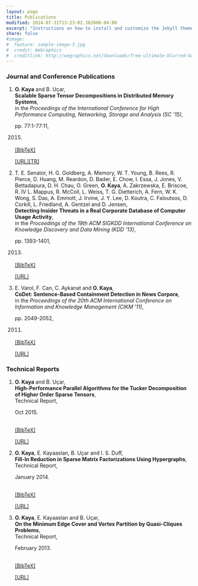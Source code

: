 ```yaml
---
layout: page
title: Publications
modified: 2014-07-31T13:23:02.362000-04:00
excerpt: "Instructions on how to install and customize the Jekyll theme Minimal Mistakes."
share: false
#image:
#  feature: sample-image-3.jpg
#  credit: WeGraphics
#  creditlink: http://wegraphics.net/downloads/free-ultimate-blurred-background-pack/
---
```


### Journal and Conference Publications

<style>
.biblist { }

/* The item */
.biblist li { }

/* You can define custom styles for plstyle field here. */


/*************************************
   The box that contain BibTeX code
 *************************************/
div.noshow { display: none; }
div.bibtex {
  margin-right: 0%;
  margin-top: 1.2em;
  margin-bottom: 1.3em;
  border: 1px solid silver;
  padding: 0.3em 0.5em;
  background: #ffffee;
}
div.bibtex pre { font-size: 75%; overflow: auto;  width: 100%; }
</style>

<script>
function toggleBibtex(articleid) {
  var bib = document.getElementById('bib_'+articleid);
  if (bib) {
    if(bib.className.indexOf('bibtex') != -1) {
    bib.className.indexOf('noshow') == -1?bib.className = 'bibtex noshow':bib.className = 'bibtex';
    }
  } else {
    return;
  }
}
</script>

<!-- Generated from JabRef by PubList by Truong Nghiem at 09:00 on 2015.11.04. -->
<ol class="biblist">

<!-- Item: kauc:15 -->
<li ><p>
<b>O. Kaya</b> and B. U&ccedil;ar,<br/>
<b>Scalable Sparse Tensor Decompositions in Distributed Memory Systems</b>,<br/>
in the <i>Proceedings of the International Conference for High Performance Computing, Networking, Storage and Analysis (SC '15)</i>,


pp. 77:1-77:11,

2015.

<br />
<a href="javascript:toggleBibtex('kauc:15')">[BibTeX]</a>

<a href="http://dl.acm.org/citation.cfm?id=2807624" target="_blank"> [URL]</a><a href="https://hal.inria.fr/hal-01148202/document" target="_blank">[TR]</a>  
</p>
<div id="bib_kauc:15" class="bibtex noshow">
<pre>
@inproceedings{kauc:15,
  author = {<b>O. Kaya</b> and B. U&ccedil;ar},
  title = {Scalable Sparse Tensor Decompositions in Distributed Memory Systems},
  booktitle = {Proceedings of the International Conference for High Performance Computing, Networking, Storage and Analysis},
  publisher = {ACM},
  year = {2015},
  pages = {77:1--77:11},
  doi = {http://dx.doi.org/10.1145/2807591.2807624}
}
</pre>
</div>
</li>
<!-- Item: segm+:13 -->
<li ><p>
T. E. Senator, H. G. Goldberg, A. Memory, W. T. Young, B. Rees, R. Pierce, D. Huang, M. Reardon, D. Bader, E. Chow, I. Essa, J. Jones, V. Bettadapura, D. H. Chau, O. Green, <b>O. Kaya</b>, A. Zakrzewska, E. Briscoe, R. IV L. Mappus, R. McColl, L. Weiss, T. G. Dietterich, A. Fern, W. K. Wong, S. Das, A. Emmott, J. Irvine, J. Y. Lee, D. Koutra, C. Faloutsos, D. Corkill, L. Friedland, A. Gentzel and D. Jensen,<br/>
<b>Detecting Insider Threats in a Real Corporate Database of Computer Usage Activity</b>,<br/>
in the <i>Proceedings of the 19th ACM SIGKDD International Conference on Knowledge Discovery and Data Mining (KDD '13)</i>,


pp. 1393-1401,

2013.

<br />
<a href="javascript:toggleBibtex('segm+:13')">[BibTeX]</a>

<a href="http://dl.acm.org/citation.cfm?id=2488213" target="_blank">[URL]</a> 
</p>
<div id="bib_segm+:13" class="bibtex noshow">
<pre>
@inproceedings{segm+:13,
  author = {T. E. Senator and H. G. Goldberg and A. Memory and W. T. Young and B. Rees and R. Pierce and D. Huang and M. Reardon and D. Bader and E. Chow and I. Essa and J. Jones and V. Bettadapura and D. H. Chau and O. Green and <b>O. Kaya</b> and A. Zakrzewska and E. Briscoe and R. IV L. Mappus and R. McColl and L. Weiss and T. G. Dietterich and A. Fern and W. K. Wong and S. Das and A. Emmott and J. Irvine and J. Y. Lee and D. Koutra and C. Faloutsos and D. Corkill and L. Friedland and A. Gentzel and D. Jensen},
  title = {Detecting Insider Threats in a Real Corporate Database of Computer Usage Activity},
  booktitle = {Proceedings of the 19th ACM SIGKDD International Conference on Knowledge Discovery and Data Mining},
  publisher = {ACM},
  year = {2013},
  pages = {1393--1401},
  doi = {http://dx.doi.org/10.1145/2487575.2488213}
}
</pre>
</div>
</li>
<!-- Item: vaca+:11 -->
<li ><p>
E. Varol, F. Can, C. Aykanat and <b>O. Kaya</b>,<br/>
<b>CoDet: Sentence-Based Containment Detection in News Corpora</b>,<br/>
in the <i>Proceedings of the 20th ACM International Conference on Information and Knowledge Management (CIKM '11)</i>,


pp. 2049-2052,

2011.

<br />
<a href="javascript:toggleBibtex('vaca+:11')">[BibTeX]</a>

<a href="http://dl.acm.org/citation.cfm?id=2807624" target="_blank">[URL]</a> 
</p>
<div id="bib_vaca+:11" class="bibtex noshow">
<pre>
@inproceedings{vaca+:11,
  author = {E. Varol and F. Can and C. Aykanat and <b>O. Kaya</b>},
  title = {CoDet: Sentence-Based Containment Detection in News Corpora},
  booktitle = {Proceedings of the 20th ACM International Conference on Information and Knowledge Management},
  publisher = {ACM},
  year = {2011},
  pages = {2049--2052},
  doi = {http://dx.doi.org/10.1145/2063576.2063887}
}
</pre>
</div>
</li>
</ol>

### Technical Reports
<ol class="biblist">

<!-- Item: kauc:15-2tr -->
<li ><p>
<b>O. Kaya</b> and B. U&ccedil;ar,<br/>
<b>High-Performance Parallel Algorithms for the Tucker Decomposition of Higher Order Sparse Tensors</b>,<br/>
Technical Report,

Oct
2015.


<br />
<a href="javascript:toggleBibtex('kauc:15-2tr')">[BibTeX]</a>

<a href="https://hal.inria.fr/hal-01219316/document" target="_blank">[URL]</a> 
</p>
<div id="bib_kauc:15-2tr" class="bibtex noshow">
<pre>
@techreport{kauc:15-2tr,
  author = {<b>O. Kaya</b> and B. U&ccedil;ar},
  title = {High-Performance Parallel Algorithms for the Tucker Decomposition of Higher Order Sparse Tensors},
  year = {2015},
  number = {RR-8801}
}
</pre></div>
</li>


<!-- Item: kaku+:14tr -->
<li ><p>
<b>O. Kaya</b>, E. Kayaaslan, B. U&ccedil;ar and I. S. Duff,<br/>
<b>Fill-In Reduction in Sparse Matrix Factorizations Using Hypergraphs</b>,<br/>
Technical Report,

January
2014.


<br />
<a href="javascript:toggleBibtex('kaku+:14tr')">[BibTeX]</a>

<a href="https://hal.inria.fr/hal-00932882/file/RR-8448.pdf" target="_blank">[URL]</a> 
</p>
<div id="bib_kaku+:14tr" class="bibtex noshow">
<pre>
@techreport{kaku+:14tr,
  author = {<b>O. Kaya</b> and E. Kayaaslan and B. U&ccedil;ar and I. S. Duff},
  title = {Fill-In Reduction in Sparse Matrix Factorizations Using Hypergraphs},
  year = {2014},
  number = {RR-8448}
}
</pre></div>
</li>


<!-- Item: kaku:13tr -->
<li ><p>
<b>O. Kaya</b>, E. Kayaaslan and B. U&ccedil;ar,<br/>
<b>On the Minimum Edge Cover and Vertex Partition by Quasi-Cliques Problems</b>,<br/>
Technical Report,

February
2013.


<br />
<a href="javascript:toggleBibtex('kaku:13tr')">[BibTeX]</a>

<a href="https://hal.inria.fr/hal-00795429/file/RR-8255.pdf" target="_blank">[URL]</a> 
</p>
<div id="bib_kaku:13tr" class="bibtex noshow">
<pre>
@techreport{kaku:13tr,
  author = {<b>O. Kaya</b> and E. Kayaaslan and B. U&ccedil;ar},
  title = {On the Minimum Edge Cover and Vertex Partition by Quasi-Cliques Problems},
  year = {2013},
  number = {RR-8255}
}
</pre></div>
</li>

</ol>
